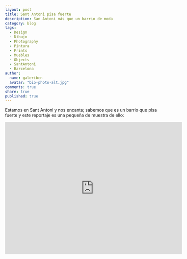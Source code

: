 ```yaml
---
layout: post
title: Sant Antoni pisa fuerte
description: San Antoni más que un barrio de moda
category: blog
tags: 
  - Design
  - Dibujo
  - Photography
  - Pintura
  - Prints
  - Muebles
  - Objects
  - SantAntoni
  - Barcelona
author: 
  name: galeribcn
  avatar: "bio-photo-alt.jpg"
comments: true
share: true
published: true
---
```


Estamos en Sant Antoni y nos encanta; sabemos que es un barrio que pisa fuerte y este reportaje es una pequeña de muestra de ello:

<iframe width="576" height="432" src="http://www.btv.cat/btvnoticies/2015/01/20/carrer-parlament-cultura-gastronomia/" frameborder="0" allowfullscreen></iframe>

